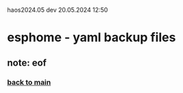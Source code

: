 haos2024.05 dev 20.05.2024 12:50

# esphome - yaml backup files 
## note: eof
### <a href="https://github.com/7even2023/haos2024.05">back to main</a>

